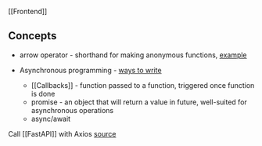 [[Frontend]]

## Concepts
- arrow operator - shorthand for making anonymous functions, [example](https://zellwk.com/blog/es6/#arrow-functions)

- Asynchronous programming - [ways to write](https://developer.mozilla.org/en-US/docs/Web/JavaScript/Language_Overview#asynchronous_programming)
	* [[Callbacks]] - function passed to a function, triggered once function is done
	* promise - an object that will return a value in future, well-suited for asynchronous operations
	* async/await

Call [[FastAPI]] with Axios [source](https://levelup.gitconnected.com/all-possible-ways-of-making-an-api-call-in-plain-javascript-c0dee3c11b8b)
